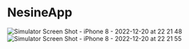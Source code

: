 # NesineApp

![Simulator Screen Shot - iPhone 8 - 2022-12-20 at 22 21 48](https://user-images.githubusercontent.com/58266114/208840320-6070f988-982c-439d-a873-b5e7ed3cded3.png)
![Simulator Screen Shot - iPhone 8 - 2022-12-20 at 22 21 55](https://user-images.githubusercontent.com/58266114/208840329-61a78285-2bf6-4770-9dfb-6d129a122678.png)
